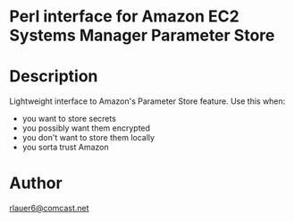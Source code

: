 # Perl interface for Amazon EC2 Systems Manager Parameter Store

# Description

Lightweight interface to Amazon's Parameter Store feature.  Use this
when:

- you want to store secrets
- you possibly want them encrypted
- you don't want to store them locally
- you sorta trust Amazon

# Author

rlauer6@comcast.net
